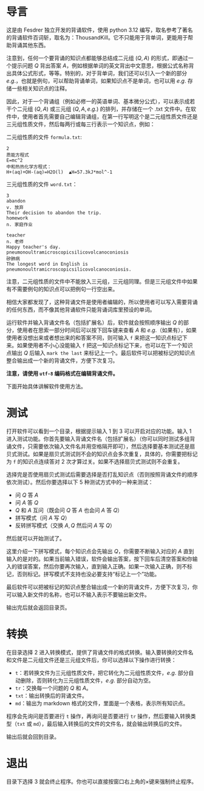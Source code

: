 # 导言

这是由 Fesdrer 独立开发的背诵软件，使用 python 3.12 编写，取名参考了著名的背诵软件百词斩，取名为：ThousandKill。它不只能用于背单词，更能用于帮助背诵其他东西。

注意到，任何一个要背诵的知识点都能够总结成二元组 $(Q,A)$ 的形式，即通过一个提示问题 $Q$ 背出答案 $A$，例如根据单词的英文背出中文意思，根据公式名称背出具体公式形式，等等。特别的，对于背单词，我们还可以引入一个新的部分 $e.g.$，也就是例句，可以帮助背诵单词，如果知识点不是单词，也可以用 $e.g.$ 存储一些相关知识点的注释。

因此，对于一个背诵组（例如必修一的英语单词、基本微分公式），可以表示成若干个二元组 $(Q,A)$ 或三元组 $(Q,A,e.g.)$ 的排列，并存储在一个 .txt 文件中。在软件中，使用者首先需要自己编辑背诵组，在第一行写明这个是二元组性质文件还是三元组性质文件，然后每两行或每三行表示一个知识点，例如：

二元组性质的文件 `formula.txt`:

```
2
质能方程式
E=mc^2
中和热热化学方程式：
H+(aq)+OH-(aq)=H2O(l)  ▲H=57.3kJ*mol^-1
```

三元组性质的文件 `word.txt`：

```
3
abandon
v. 放弃
Their decision to abandon the trip.
homework
n. 家庭作业

teacher
n. 老师
Happy teacher's day.
pneumonoultramicroscopicsilicovolcanoconiosis
矽肺病
The longest word in English is pneumonoultramicroscopicsilicovolcanoconiosis.
```

注意，二元组性质的文件中不能放入三元组，三元组同理。但是三元组文件中如果有不需要例句的知识点可以把例句一行空出来。

相信大家都发现了，这种背诵文件是使用者编辑的，所以使用者可以写入需要背诵的任何东西，而不像其他背诵软件只能背诵词库里预设的单词。

运行软件并输入背诵文件名（包括扩展名）后，软件就会按照顺序输出 $Q$ 的部分，使用者在思索一部分时间后可以按下回车键来查看 $A$ 和 $e.g.$（如果有），如果使用者没想出来或者想出来的和答案不同，则可输入 `f` 来把这一知识点标记下来。如果使用者不小心没能输入 `f` 把这一知识点标记下来，也可以在下一个知识点输出 $Q$ 后输入 `mark the last` 来标记上一个。最后软件可以把被标记的知识点整合输出成一个新的背诵文件，方便下次复习。

**注意，请使用 `utf-8` 编码格式在编辑背诵文件。**

下面开始具体讲解软件使用方法。

# 测试

打开软件可以看到一个目录，根据提示输入 $1$ 到 $3$ 可以开启对应的功能。输入 $1$ 进入测试功能。你首先要输入背诵文件名（包括扩展名）（你可以同时测试多组背诵文件，只需要依次输入文件名并用空格隔开即可），然后选择要基本测试还是扇贝式测试。如果是扇贝式测试则不会的知识点会多次重复，具体的，你需要把标记为 `f` 的知识点连续答对 $2$ 次才算过关。如果不选择扇贝式测试则不会重复。

选择完是否使用扇贝式测试后需要选择是否打乱知识点（否则按照背诵文件的顺序依次测试）。然后你要选择以下 $5$ 种测试方式中的一种来测试：

- 问 $Q$ 答 $A$
- 问 $A$ 答 $Q$
- $Q$ 和 $A$ 互问（既会问 $Q$ 答 $A$ 也会问 $A$ 答 $Q$）
- 拼写模式（问 $A$ 写 $Q$）
- 反转拼写模式（交换 $A,Q$ 然后问 $A$ 写 $Q$）

然后就可以开始测试了。

这里介绍一下拼写模式，每个知识点会先输出 $Q$，你需要不断输入对应的 $A$ 直到输入的是对的。如果当前输入错误，软件会输出答案，按下回车后清空答案和你输入的错误答案，然后你要再次输入，直到输入正确。如果一次输入正确，则不标记，否则标记。拼写模式不支持也没必要支持“标记上一个”功能。

最后软件可以把被标记的知识点整合输出成一个新的背诵文件，方便下次复习，你可以输入新文件的名称，也可以不输入表示不要输出新文件。

输出完后就会返回目录页。

# 转换

在目录选择 $2$ 进入转换模式，提供了背诵文件的格式转换。输入要转换的文件名和文件是二元组文件还是三元组文件后，你可以选择以下操作进行转换：

- `t`：若转换文件为三元组性质文件，把它转化为二元组性质文件，$e.g.$ 部分自动删除，否则转化为三元组性质文件，$e.g.$ 部分自动为空。
- `tr`：交换每一个问题的 $Q$ 和 $A$。
- `txt`：输出转换后的背诵文件。
- `md`：输出为 markdown 格式的文件，里面是一个表格，表示所有知识点。

程序会先询问是否要进行 `t` 操作，再询问是否要进行 `tr` 操作，然后要输入转换类型（`txt` 或 `md`），最后输入转换后的文件的文件名，就会输出转换后的文件。

输出后就会回到目录。

# 退出

目录下选择 $3$ 就会终止程序。你也可以直接按窗口右上角的×键来强制终止程序。